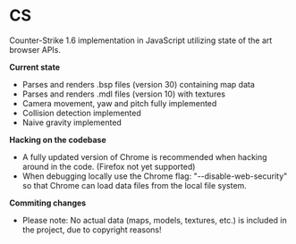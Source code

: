 CS
==

Counter-Strike 1.6 implementation in JavaScript utilizing state of the art browser APIs.

<b>Current state</b>
<ul>
<li>Parses and renders .bsp files (version 30) containing map data</li>
<li>Parses and renders .mdl files (version 10) with textures </li>
<li>Camera movement, yaw and pitch fully implemented</li>
<li>Collision detection implemented</li>
<li>Naive gravity implemented</li>
</ul>

<b>Hacking on the codebase</b><br />
<ul>
<li>A fully updated version of Chrome is recommended when hacking around in the code. (Firefox not yet supported)</li>
<li>When debugging locally use the Chrome flag: "--disable-web-security" so that Chrome can load data files from the local file system.</li>
</ul>

<b>Commiting changes</b><br />
<ul>
<li>Please note: No actual data (maps, models, textures, etc.) is included in the project, due to copyright reasons!</li>
</ul>
